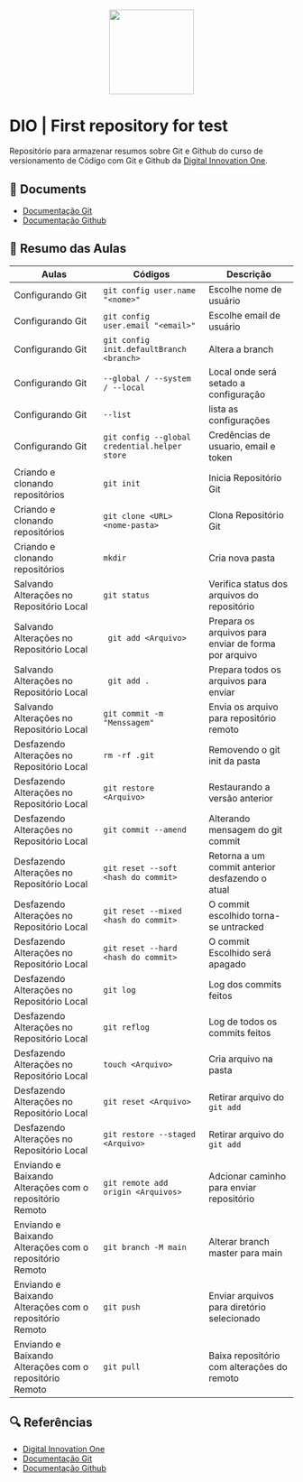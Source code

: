 <h1 align="center">
<img src="https://hermes.dio.me/tracks/2a3a2d2b-7de7-457c-b4df-dcd327eae9eb.png" height="150" tittle="nome imagem"/>
</h1>

# DIO | First repository for test

Repositório para armazenar resumos sobre Git e Github do curso de versionamento de Código com Git e Github da [Digital Innovation One](https://www.dio.me/).

## 📜 Documents

- [Documentação Git](https://git-scm.com/doc)
- [Documentação Github](https://docs.github.com/)

## 📲 Resumo das Aulas

| Aulas | Códigos | Descrição |
|-------|---------|-----------|
| Configurando Git | ```git config user.name "<nome>"``` | Escolhe nome de usuário |
| Configurando Git | ```git config user.email "<email>"``` | Escolhe email de usuário |
| Configurando Git | ```git config init.defaultBranch <branch>``` | Altera a branch |
| Configurando Git | ``` --global / --system / --local ```| Local onde será setado a configuração |
| Configurando Git | ``` --list ``` | lista as configurações |
| Configurando Git | ``` git config --global credential.helper store ``` | Credências de usuario, email e token |
| Criando e clonando repositórios | ``` git init ``` | Inicia Repositório Git |
| Criando e clonando repositórios | ```git clone <URL> <nome-pasta>``` | Clona Repositório Git |
| Criando e clonando repositórios | ``` mkdir ``` | Cria nova pasta |
| Salvando Alterações no Repositório Local | ``` git status ``` | Verifica status dos arquivos do repositório |
| Salvando Alterações no Repositório Local | ``` git add <Arquivo>``` | Prepara os arquivos para enviar de forma por arquivo|
| Salvando Alterações no Repositório Local | ``` git add .``` | Prepara todos os arquivos para enviar |
| Salvando Alterações no Repositório Local | ``` git commit -m "Menssagem" ``` | Envia os arquivo para repositório remoto |
| Desfazendo Alterações no Repositório Local | ``` rm -rf .git ``` | Removendo o git init da pasta |
| Desfazendo Alterações no Repositório Local | ``` git restore <Arquivo> ``` | Restaurando a versão anterior |
| Desfazendo Alterações no Repositório Local | ``` git commit --amend ``` | Alterando mensagem do git commit |
| Desfazendo Alterações no Repositório Local | ``` git reset --soft <hash do commit> ``` | Retorna a um commit anterior desfazendo o atual |
| Desfazendo Alterações no Repositório Local | ``` git reset --mixed <hash do commit> ``` | O commit escolhido torna-se untracked |
| Desfazendo Alterações no Repositório Local | ``` git reset --hard <hash do commit> ``` | O commit Escolhido será apagado |
| Desfazendo Alterações no Repositório Local | ``` git log ``` | Log dos commits feitos |
| Desfazendo Alterações no Repositório Local | ``` git reflog ``` | Log de todos os commits feitos |
| Desfazendo Alterações no Repositório Local | ``` touch <Arquivo> ``` | Cria arquivo na pasta |
| Desfazendo Alterações no Repositório Local | ``` git reset <Arquivo> ``` | Retirar arquivo do ``` git add ``` |
| Desfazendo Alterações no Repositório Local | ``` git restore --staged <Arquivo> ``` | Retirar arquivo do ``` git add ``` |
| Enviando e Baixando Alterações com o repositório Remoto | ``` git remote add origin <Arquivos> ``` | Adcionar caminho para enviar repositório |
| Enviando e Baixando Alterações com o repositório Remoto | ``` git branch -M main ``` | Alterar branch master para main |
| Enviando e Baixando Alterações com o repositório Remoto | ``` git push ``` | Enviar arquivos para diretório selecionado |
| Enviando e Baixando Alterações com o repositório Remoto | ``` git pull ``` | Baixa repositório com alterações do remoto |

## 🔍 Referências

- [Digital Innovation One](https://www.dio.me/)
- [Documentação Git](https://git-scm.com/doc)
- [Documentação Github](https://docs.github.com/)
